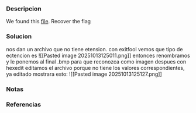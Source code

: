### Descripcion
We found this [file](https://mercury.picoctf.net/static/da18eed3d15fd04f7b076bdcecf15b27/tunn3l_v1s10n). Recover the flag

### Solucion
nos dan un archivo que no tiene etension. con exitfool vemos que tipo de ectencion es
![[Pasted image 20251013125011.png]]
entonces renombramos y le ponemos al final .bmp para que reconozca como imagen
despues con hexedit editamos el archivo porque no tiene los valores correspondientes, ya editado mostrara esto:
![[Pasted image 20251013125127.png]]

### Notas


### Referencias
